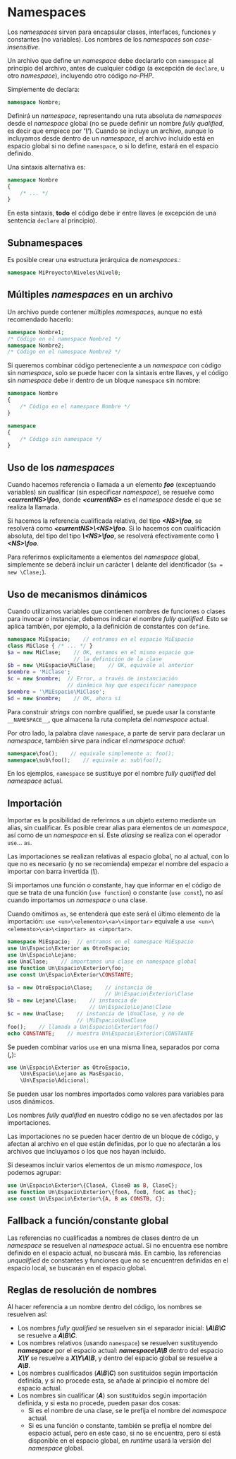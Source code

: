 # Namespaces

Los *namespaces* sirven para encapsular clases, interfaces, funciones y constantes (no variables). Los nombres de los *namespaces* son *case-insensitive*.

Un archivo que define un *namespace* debe declararlo con `namespace` al principio del archivo, antes de cualquier código (a excepción de `declare`, u otro *namespace*), incluyendo otro código *no-PHP*.

Simplemente de declara:

```php
namespace Nombre;
```

Definirá un *namespace*, representando una ruta absoluta de *namespaces* desde el *namespace* global (no se puede definir un nombre *fully qualified*, es decir que empiece por ***'\\'***). Cuando se incluye un archivo, aunque lo incluyamos desde dentro de un *namespace*, el archivo incluido está en espacio global si no define `namespace`, o si lo define, estará en el espacio definido.

Una sintaxis alternativa es:

```php
namespace Nombre
{
    /* ... */
}
```

En esta sintaxis, **todo** el código debe ir entre llaves (e excepción de una sentencia `declare` al principio).

## Subnamespaces

Es posible crear una estructura jerárquica de *namespaces*.:

```php
namespace MiProyecto\Niveles\Nivel0;
```

## Múltiples *namespaces* en un archivo

Un archivo puede contener múltiples *namespaces*, aunque no está recomendado hacerlo:


```php
namespace Nombre1;
/* Código en el namespace Nombre1 */
namespace Nombre2;
/* Código en el namespace Nombre2 */
```

Si queremos combinar código perteneciente a un *namespace* con código sin *namespace*, solo se puede hacer con la sintaxis entre llaves, y el código sin *namespace* debe ir dentro de un bloque `namespace` sin nombre:

```php
namespace Nombre
{
    /* Código en el namespace Nombre */
}

namespace
{
    /* Código sin namespace */
}
```

## Uso de los *namespaces*

Cuando hacemos referencia o llamada a un elemento ***foo*** (exceptuando variables) sin cualificar (sin especificar *namespace*), se resuelve como ***\<currentNS\>\\foo***, donde ***\<currentNS\>*** es el *namespace* desde el que se realiza la llamada.

Si hacemos la referencia cualificada relativa, del tipo ***\<NS\>\\foo***, se resolverá como ***\<currentNS\>\\\<NS\>\\foo***. Si lo hacemos con cualificación absoluta, del tipo del tipo ***\\\<NS\>\\foo***, se resolverá efectivamente como ***\\\<NS\>\\foo***.

Para referirnos explícitamente a elementos del *namespace* global, simplemente se deberá incluir un carácter ***\\*** delante del identificador (`$a = new \Clase;`).

## Uso de mecanismos dinámicos

Cuando utilizamos variables que contienen nombres de funciones o clases para invocar o instanciar, debemos indicar el nombre *fully qualified*. Esto se aplica también, por ejemplo, a la definición de constantes con `define`.

```php
namespace MiEspacio;    // entramos en el espacio MiEspacio
class MiClase { /* ... */ }
$a = new MiClase;    // OK, estamos en el mismo espacio que
                     // la definición de la clase
$b = new \MiEspacio\MiClase;    // OK, equivale al anterior
$nombre = 'MiClase';
$c = new $nombre;  // Error, a través de instanciación
                   // dinámica hay que especificar namespace
$nombre = '\MiEspacio\MiClase';
$d = new $nombre;    // OK, ahora sí
```

Para construir *strings* con nombre qualified, se puede usar la constante `__NAMESPACE__`, que almacena la ruta completa del *namespace* actual.

Por otro lado, la palabra clave `namespace`, a parte de servir para declarar un *namespace*, también sirve para indicar el *namespace actual*:

```php
namespace\foo();    // equivale simplemente a: foo();
namespace\sub\foo();    // equivale a: sub\foo();
```

En los ejemplos, `namespace` se sustituye por el nombre *fully qualified* del *namespace* actual.

## Importación

Importar es la posibilidad de referirnos a un objeto externo mediante un alias, sin cualificar. Es posible crear alias para elementos de un *namespace*, así como de un *namespace* en sí. Este *aliasing* se realiza con el operador `use`... `as`.

Las importaciones se realizan relativas al espacio global, no al actual, con lo que no es necesario (y no se recomienda) empezar el nombre del espacio a importar con barra invertida (***\\***).

Si importamos una función o constante, hay que informar en el código de que se trata de una función (`use function`) o constante (`use const`), no así cuando importamos un *namespace* o una clase.

Cuando omitimos `as`, se entenderá que este será el último elemento de la importación: `use <un>\<elemento>\<a>\<importar>` equivale a `use <un>\<elemento>\<a>\<importar> as <importar>`.

```php
namespace MiEspacio;  // entramos en el namespace MiEspacio
use Un\Espacio\Exterior as OtroEspacio;
use Un\Espacio\Lejano;
use UnaClase;    // importamos una clase en namespace global
use function Un\Espacio\Exterior\foo;
use const Un\Espacio\Exterior\CONSTANTE;

$a = new OtroEspacio\Clase;    // instancia de
                               // Un\Espacio\Exterior\Clase
$b = new Lejano\Clase;    // instancia de
                          // Un\Espacio\Lejano\Clase
$c = new UnaClase;    // instancia de \UnaClase, y no de
                      // \MiEspacio\UnaClase
foo();    // llamada a Un\Espacio\Exterior\foo()
echo CONSTANTE;    // muestra Un\Espacio\Exterior\CONSTANTE
```

Se pueden combinar varios `use` en una misma línea, separados por coma (***,***):

```php
use Un\Espacio\Exterior as OtroEspacio,
    \Un\Espacio\Lejano as MasEspacio,
    \Un\Espacio\Adicional;
```

Se pueden usar los nombres importados como valores para variables para usos dinámicos.

Los nombres *fully qualified* en nuestro código no se ven afectados por las importaciones.

Las importaciones no se pueden hacer dentro de un bloque de código, y afectan al archivo en el que están definidas, por lo que no afectarán a los archivos que incluyamos o los que nos hayan incluido.

Si deseamos incluir varios elementos de un mismo *namespace*, los podemos agrupar:

```php
use Un\Espacio\Exterior\{ClaseA, ClaseB as B, ClaseC};
use function Un\Espacio\Exterior\{fooA, fooB, fooC as theC};
use const Un\Espacio\Exterior\{A, B as CONSTB, C};
```

## Fallback a función/constante global

Las referencias no cualificadas a nombres de clases dentro de un *namespace* se resuelven al *namespace* actual. Si no encuentra ese nombre definido en el espacio actual, no buscará más. En cambio, las referencias *unqualified* de constantes y funciones que no se encuentren definidas en el espacio local, se buscarán en el espacio global.

## Reglas de resolución de nombres

Al hacer referencia a un nombre dentro del código, los nombres se resuelven así:

- Los nombres *fully qualified* se resuelven sin el separador inicial: ***\\A\\B\\C*** se resuelve a ***A\\B\\C***.
- Los nombres relativos (usando `namespace`) se resuelven sustituyendo ***namespace*** por el espacio actual: ***namespace\\A\\B*** dentro del espacio ***X\\Y*** se resuelve a ***X\\Y\\A\\B***, y dentro del espacio global se resuelve a ***A\\B***.
- Los nombres cualificados (***A\\B\\C***) son sustituidos según importación definida, y si no procede esta, se añade al principio el nombre del espacio actual.
- Los nombres sin cualificar (***A***) son sustituidos según importación definida, y si esta no procede, pueden pasar dos cosas:
    - Si es el nombre de una clase, se le prefija el nombre del *namespace* actual.
    - Si es una función o constante, también se prefija el nombre del espacio actual, pero en este caso, si no se encuentra, pero sí está disponible en el espacio global, en *runtime* usará la versión del *namespace* global.
